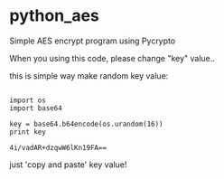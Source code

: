 # python_aes
Simple AES encrypt program using Pycrypto

When you using this code, please change "key" value..

this is simple way make random key value:

<pre><code>
import os
import base64

key = base64.b64encode(os.urandom(16))
print key

4i/vadAR+dzqwW6lKn19FA==
</pre></code>

just 'copy and paste' key value!

